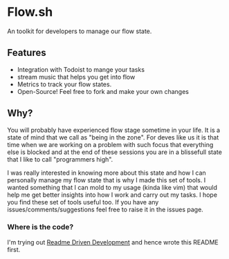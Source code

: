 # Flow.sh

An toolkit for developers to manage our flow state. 

## Features
- Integration with Todoist to mange your tasks
- stream music that helps you get into flow
- Metrics to track your flow states.
- Open-Source! Feel free to fork and make your own changes

## Why?
You will probably have experienced flow stage sometime in your
life. It is a state of mind that we call as "being in the zone". 
For deves like us it is that time when we are working on a problem with such 
focus that everything else is blocked and at the end of these sessions you are in
a blissefull state that I like to call "programmers high". 

I was really interested in knowing more about this state and how
I can personally manage my flow state that is why I made this set of 
tools. I wanted something that I can mold to my usage (kinda like vim) that
would help me get better insights into how I work and carry out my tasks. I hope you find 
these set of tools useful too. If you have any issues/comments/suggestions feel free to raise it
in the issues page.

### Where is the code?
I'm trying out [Readme Driven Development](https://tom.preston-werner.com/2010/08/23/readme-driven-development.html) 
and hence wrote this README first.
